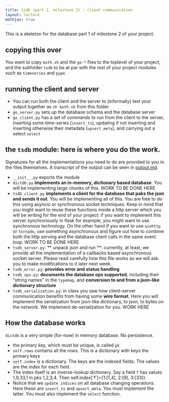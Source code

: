 ```yaml
---
title: tsdb (part 1, milestone 2) - client communication
layout: lecture
mathjax: true
---
```



This is a skeleton for the database part 1 of milestone 2 of your project.

## copying this over

You want to copy `both.sh` and the `go-*` files to the toplevel of your project, and the subfolder `tsdb` to be at par with the rest of your project modules such as `timeseries` and `pype`.

## running the client and server

- You can run both the client and the server to (informally) test your output together as `sh both.sh` from this folder.
- `go_server.py` sets up the database schema and the database server
- `go_client.py` has a set of commands to run from the client to the server, inserting some time-series (`insert_ts`), updating if not inserting and inserting otherwise their metadata (`upsert_meta`), and carrying out a select `select`

## the `tsdb` module: here is where you do the work.

Signatures for all the implementations you need to do are provided to you in the files themselves. A transcript of the output can be seen in [output.md](output.md).

- `__init__.py` exports the module
- `dictdb.py` **implements an in-memory, dictionary based database**. You will be implementing large chunks of this. WORK TO BE DONE HERE
- `tsdb_client.py` **implements a client for the database that paks the json and sends it out**. You will be implementing all of this. You are free to do this using asyncio or synchronous socket techniques. Keep in mind that you might want to reuse these functions inside a http server which you will be writing for the end of your project: if you want to implement this server synchronously in flask for example, you might want to use synchronous technology. On the other hand if you want to use `aiohttp` or `tornado`, use something asynchronous and figure out how to combine both the http serving and the database client calls in the same event loop. WORK TO BE DONE HERE
- `tsdb_server.py`: ** unpack json and run **: currently, at least, we provide all the implementation of a callbacks based asynchronous socket server. Please read carefully how this file works as we will ask you to make modifications to it later next week.
- `tsdb_error.py`: **provides error and status handling**
- `tsdb_ops.py`: **documents the database ops supported**, including their "string names" in the `typemap`, and **conversion to and from a json-like dictionary structure**
- `tsdb_serialization.py`: in class you saw how client-server communication benefits from having some **wire format**. Here you will implement the serialization from json-like dictionary, to json, to bytes on the network. We implement de-serialization for you. WORK HERE

## How the database works

`dictdb` is a very simple (for-now) in memory database. No persistence.

- the primary key, which must be unique, is called `pk`
- `self.rows` contains all the rows. This is a dictionary with keys the primary keys
- `self.index` is a dictionary. The keys are the indexed fields. The values are the index for each field.
- The index itself is an inverse-lookup dictionary. Say a field `f` has values 1,9,33,1 in pks 1,2,3,4. Then self.index['f']={1:[1,4], 2:[9], 3:[33]}.
- Notice that we `update_indices` on all database changing operations. Here these are `insert_ts` and `upsert_meta`. You must implement the latter. You must also implement the `select` function.

